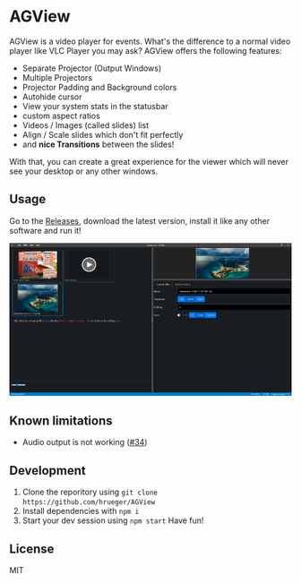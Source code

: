 # AGView

AGView is a video player for events. What's the difference to a normal video player like VLC Player you may ask? AGView offers the following features:
- Separate Projector (Output Windows)
- Multiple Projectors
- Projector Padding and Background colors
- Autohide cursor
- View your system stats in the statusbar
- custom aspect ratios
- Videos / Images (called slides) list
- Align / Scale slides which don't fit perfectly
- and **nice Transitions** between the slides!

With that, you can create a great experience for the viewer which will never see your desktop or any other windows.

## Usage
Go to the [Releases](https://github.com/hrueger/AGView/releases), download the latest version, install it like any other software and run it!

![Screenshot](./screenshots/01.png)

## Known limitations
- Audio output is not working ([#34](https://github.com/hrueger/AGView/issues/34))

## Development
1. Clone the reporitory using `git clone https://github.com/hrueger/AGView`
2. Install dependencies with `npm i`
3. Start your dev session using `npm start`
Have fun!

## License
MIT